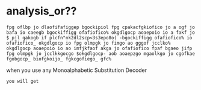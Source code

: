 # analysis_or??

```
fpg oflbp jo dlaofifafiggep bgockipiol fpg cpakacfgkiofico jo a ogf jo bafa io caeegb bgockiffigg ofafiofico% okgdlgocp aoaepoio io a fakf jo $ pjl gakogb if plcfn"nk2dl2scp<3s3epo8o( -bgockiffigg ofafiofico% io ofafiofico_ okgdlgocp io fpg olmpgk jo fimgo ao gggof jcclko% okgdlgocp aoaepoio io ao imfjkfaof akga jo ofafiofico fpaf bgaeo jifp fpg olmpgk jo jcclkkgocgo $okgdlgocp- aob aoaepzgo mgaolkgo jo cgofkae fgobgocp_ biofgkoijo_ fgkcgofiego_ gfc%
```

when you use any Monoalphabetic Substitution Decoder

```
you will get 
